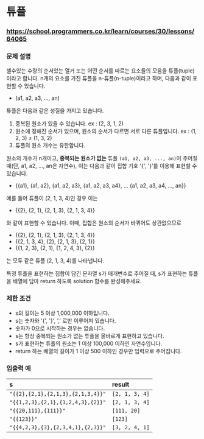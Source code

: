 # 튜플

### https://school.programmers.co.kr/learn/courses/30/lessons/64065

### 문제 설명

셀수있는 수량의 순서있는 열거 또는 어떤 순서를 따르는 요소들의 모음을 튜플(tuple)이라고 합니다. n개의 요소를 가진 튜플을 n-튜플(n-tuple)이라고 하며, 다음과 같이 표현할 수 있습니다.

-   (a1, a2, a3, ..., an)

튜플은 다음과 같은 성질을 가지고 있습니다.

1. 중복된 원소가 있을 수 있습니다. ex : (2, 3, 1, 2)
2. 원소에 정해진 순서가 있으며, 원소의 순서가 다르면 서로 다른 튜플입니다. ex : (1, 2, 3) ≠ (1, 3, 2)
3. 튜플의 원소 개수는 유한합니다.

원소의 개수가 n개이고, **중복되는 원소가 없는** 튜플 `(a1, a2, a3, ..., an)`이 주어질 때(단, a1, a2, ..., an은 자연수), 이는 다음과 같이 집합 기호 '{', '}'를 이용해 표현할 수 있습니다.

-   {{a1}, {a1, a2}, {a1, a2, a3}, {a1, a2, a3, a4}, ... {a1, a2, a3, a4, ..., an}}

예를 들어 튜플이 (2, 1, 3, 4)인 경우 이는

-   {{2}, {2, 1}, {2, 1, 3}, {2, 1, 3, 4}}

와 같이 표현할 수 있습니다. 이때, 집합은 원소의 순서가 바뀌어도 상관없으므로

-   {{2}, {2, 1}, {2, 1, 3}, {2, 1, 3, 4}}
-   {{2, 1, 3, 4}, {2}, {2, 1, 3}, {2, 1}}
-   {{1, 2, 3}, {2, 1}, {1, 2, 4, 3}, {2}}

는 모두 같은 튜플 (2, 1, 3, 4)를 나타냅니다.

특정 튜플을 표현하는 집합이 담긴 문자열 s가 매개변수로 주어질 때, s가 표현하는 튜플을 배열에 담아 return 하도록 solution 함수를 완성해주세요.

### 제한 조건

-   s의 길이는 5 이상 1,000,000 이하입니다.
-   s는 숫자와 '{', '}', ',' 로만 이루어져 있습니다.
-   숫자가 0으로 시작하는 경우는 없습니다.
-   s는 항상 중복되는 원소가 없는 튜플을 올바르게 표현하고 있습니다.
-   s가 표현하는 튜플의 원소는 1 이상 100,000 이하인 자연수입니다.
-   return 하는 배열의 길이가 1 이상 500 이하인 경우만 입력으로 주어집니다.

### 입출력 예

| s                                 | result         |
| :-------------------------------- | :------------- |
| `"{{2},{2,1},{2,1,3},{2,1,3,4}}"` | `[2, 1, 3, 4]` |
| `"{{1,2,3},{2,1},{1,2,4,3},{2}}"` | `[2, 1, 3, 4]` |
| `"{{20,111},{111}}"`              | `[111, 20]`    |
| `"{{123}}"`                       | `[123]`        |
| `"{{4,2,3},{3},{2,3,4,1},{2,3}}"` | `[3, 2, 4, 1]` |
